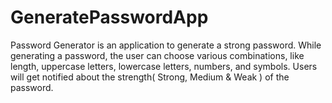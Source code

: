 # GeneratePasswordApp
Password Generator is an application to generate a strong password. While generating a password, the user can choose various combinations, like length, uppercase letters, lowercase letters, numbers, and symbols. Users will get notified about the strength( Strong, Medium &amp; Weak ) of the password.
